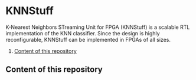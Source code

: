 # KNNStuff
K-Nearest Neighbors STreaming Unit for FPGA (KNNStuff) is a scalable RTL implementation of the KNN classifier. Since the design is highly reconfigurable, KNNStuff can be implemented in FPGAs of all sizes.

1. [Content of this repository](#content-of-this-repository)

## Content of this repository
